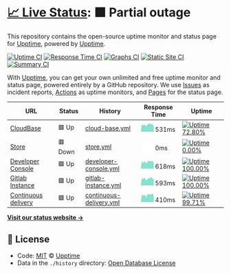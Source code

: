# [📈 Live Status](https://status.albismart.com): <!--live status--> **🟧 Partial outage**

This repository contains the open-source uptime monitor and status page for [Upptime](https://upptime.js.org), powered by [Upptime](https://github.com/upptime/upptime).

[![Uptime CI](https://github.com/koj-co/upptime/workflows/Uptime%20CI/badge.svg)](https://github.com/koj-co/upptime/actions?query=workflow%3A%22Uptime+CI%22)
[![Response Time CI](https://github.com/koj-co/upptime/workflows/Response%20Time%20CI/badge.svg)](https://github.com/koj-co/upptime/actions?query=workflow%3A%22Response+Time+CI%22)
[![Graphs CI](https://github.com/koj-co/upptime/workflows/Graphs%20CI/badge.svg)](https://github.com/koj-co/upptime/actions?query=workflow%3A%22Graphs+CI%22)
[![Static Site CI](https://github.com/koj-co/upptime/workflows/Static%20Site%20CI/badge.svg)](https://github.com/koj-co/upptime/actions?query=workflow%3A%22Static+Site+CI%22)
[![Summary CI](https://github.com/koj-co/upptime/workflows/Summary%20CI/badge.svg)](https://github.com/koj-co/upptime/actions?query=workflow%3A%22Summary+CI%22)

With [Upptime](https://upptime.js.org), you can get your own unlimited and free uptime monitor and status page, powered entirely by a GitHub repository. We use [Issues](https://github.com/upptime/upptime/issues) as incident reports, [Actions](https://github.com/upptime/upptime/actions) as uptime monitors, and [Pages](https://status.albismart.com) for the status page.

<!--start: status pages-->
<!-- This summary is generated by Upptime (https://github.com/upptime/upptime) -->
<!-- Do not edit this manually, your changes will be overwritten -->

| URL                                                    | Status  | History                                                                                                       | Response Time                                                                            | Uptime                                                                                                                                                                                                                            |
| ------------------------------------------------------ | ------- | ------------------------------------------------------------------------------------------------------------- | ---------------------------------------------------------------------------------------- | --------------------------------------------------------------------------------------------------------------------------------------------------------------------------------------------------------------------------------- |
| [CloudBase](https://albismart.cloud/)                  | 🟩 Up   | [cloud-base.yml](https://github.com/albismart/uptime/commits/master/history/cloud-base.yml)                   | <img alt="Response time graph" src="./graphs/cloud-base.png" height="20"> 531ms          | [![Uptime 72.80%](https://img.shields.io/endpoint?url=https%3A%2F%2Fraw.githubusercontent.com%2Falbismart%2Fuptime%2Fmaster%2Fapi%2Fcloud-base%2Fuptime.json)](https://status.albismart.com/history/cloud-base)                   |
| [Store](https://albismart.store/)                      | 🟥 Down | [store.yml](https://github.com/albismart/uptime/commits/master/history/store.yml)                             | <img alt="Response time graph" src="./graphs/store.png" height="20"> 0ms                 | [![Uptime 0.00%](https://img.shields.io/endpoint?url=https%3A%2F%2Fraw.githubusercontent.com%2Falbismart%2Fuptime%2Fmaster%2Fapi%2Fstore%2Fuptime.json)](https://status.albismart.com/history/store)                              |
| [Developer Console](https://console.albismart.dev/)    | 🟩 Up   | [developer-console.yml](https://github.com/albismart/uptime/commits/master/history/developer-console.yml)     | <img alt="Response time graph" src="./graphs/developer-console.png" height="20"> 618ms   | [![Uptime 100.00%](https://img.shields.io/endpoint?url=https%3A%2F%2Fraw.githubusercontent.com%2Falbismart%2Fuptime%2Fmaster%2Fapi%2Fdeveloper-console%2Fuptime.json)](https://status.albismart.com/history/developer-console)    |
| [Gitlab Instance](https://gitlab.albismart.dev/)       | 🟩 Up   | [gitlab-instance.yml](https://github.com/albismart/uptime/commits/master/history/gitlab-instance.yml)         | <img alt="Response time graph" src="./graphs/gitlab-instance.png" height="20"> 593ms     | [![Uptime 100.00%](https://img.shields.io/endpoint?url=https%3A%2F%2Fraw.githubusercontent.com%2Falbismart%2Fuptime%2Fmaster%2Fapi%2Fgitlab-instance%2Fuptime.json)](https://status.albismart.com/history/gitlab-instance)        |
| [Continuous delivery](https://compiler.albismart.dev/) | 🟩 Up   | [continuous-delivery.yml](https://github.com/albismart/uptime/commits/master/history/continuous-delivery.yml) | <img alt="Response time graph" src="./graphs/continuous-delivery.png" height="20"> 410ms | [![Uptime 99.71%](https://img.shields.io/endpoint?url=https%3A%2F%2Fraw.githubusercontent.com%2Falbismart%2Fuptime%2Fmaster%2Fapi%2Fcontinuous-delivery%2Fuptime.json)](https://status.albismart.com/history/continuous-delivery) |

<!--end: status pages-->

[**Visit our status website →**](https://status.albismart.com)

## 📄 License

- Code: [MIT](./LICENSE) © [Upptime](https://upptime.js.org)
- Data in the `./history` directory: [Open Database License](https://opendatacommons.org/licenses/odbl/1-0/)
